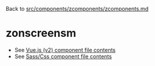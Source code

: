 Back to [src/components/zcomponents/zcomponents.md](../../zcomponents.md)

# zonscreensm

 - See [Vue.js (v2) component file contents](./zonscreensm.vue)
 - See [Sass/Css component file contents](./zonscreensm.scss)
